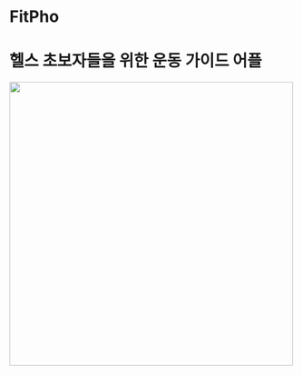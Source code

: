 # FitPho
# 헬스 초보자들을 위한 운동 가이드 어플



<img src="![Splash화면](https://user-images.githubusercontent.com/45827567/200109341-412ac397-698a-4631-afff-a5731b71e17e.png)" width="500" height="500">
